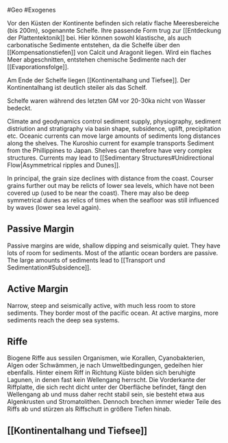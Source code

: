 #Geo #Exogenes 

Vor den Küsten der Kontinente befinden sich relativ flache Meeresbereiche (bis 200m), sogenannte Schelfe. Ihre passende Form trug zur [[Entdeckung der Plattentektonik]] bei. Hier können sowohl klastische, als auch carbonatische Sedimente entstehen, da die Schelfe über den [[Kompensationstiefen]] von Calcit und Aragonit liegen. Wird ein flaches Meer abgeschnitten, entstehen chemische Sedimente nach der [[Evaporationsfolge]]. 

Am Ende der Schelfe liegen [[Kontinentalhang und Tiefsee]]. Der Kontinentalhang ist deutlich steiler als das Schelf.

Schelfe waren während des letzten GM vor 20-30ka nicht von Wasser bedeckt.

Climate and geodynamics control sediment supply, physiography, sediment distriution and stratigraphy via basin shape, subsidence, uplift, precipitation etc. Oceanic currents can move large amounts of sediments long distances along the shelves. The Kuroshio current for example transports Sediment from the Phillippines to Japan. Shelves can therefore have very complex structures. Currents may lead to [[Sedimentary Structures#Unidirectional Flow|Asymmetrical ripples and Dunes]].

In principal, the grain size declines with distance from the coast. Courser grains further out may be relicts of lower sea levels, which have not been covered up (used to be near the coast). There may also be deep symmetrical dunes as relics of times when the seafloor was still influenced by waves (lower sea level again).

## Passive Margin

Passive margins are wide, shallow dipping and seismically quiet. They have lots of room for sediments. Most of the atlantic ocean borders are passive. The large amounts of sediments lead to [[Transport und Sedimentation#Subsidence]].

## Active Margin

Narrow, steep and seismically active, with much less room to store sediments. They border most of the pacific ocean. At active margins, more sediments reach the deep sea systems.

## Riffe

Biogene Riffe aus sessilen Organismen, wie Korallen, Cyanobakterien, Algen oder Schwämmen, je nach Umweltbedingungen, gedeihen hier ebenfalls. 
Hinter einem Riff in Richtung Küste bilden sich beruhigte Lagunen, in denen fast kein Wellengang herrscht. Die Vorderkante der Riffplatte, die sich recht dicht unter der Oberfläche befindet, fängt den Wellengang ab und muss daher recht stabil sein, sie besteht etwa aus Algenkrusten und Stromatolithen.
Dennoch brechen immer wieder Teile des Riffs ab und stürzen als Riffschutt in größere Tiefen hinab.

## [[Kontinentalhang und Tiefsee]]